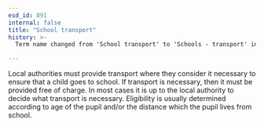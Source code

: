 ```yaml
---
esd_id: 891
internal: false
title: "School transport"
history: >-
  Term name changed from 'School transport' to 'Schools - transport' in version 3.00. Scopes notes updated in version 3.09. Name changed to 'School transport' in version 4.00.

---
```


Local authorities must provide transport where they consider it necessary to ensure that a child goes to school. If transport is necessary, then it must be provided free of charge.  In most cases it is up to the local authority to decide what transport is necessary. Eligibility is usually determined according to age of the pupil and/or the distance which the pupil lives from school.

